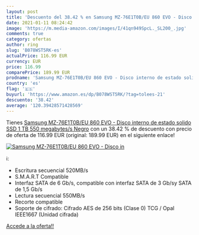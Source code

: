 ```yaml
---
layout: post
title: 'Descuento del 38.42 % en Samsung MZ-76E1T0B/EU 860 EVO - Disco in'
date: 2021-01-11 08:24:42
image: 'https://m.media-amazon.com/images/I/41qn949SpcL._SL200_.jpg'
comments: true
category: ofertas
author: ring
slug: 'B078WST5RK-es'
actualPrice: 116.99 EUR
currency: EUR
price: 116.99
comparePrice: 189.99 EUR
prodname: 'Samsung MZ-76E1T0B/EU 860 EVO - Disco interno de estado solido SSD  1 TB  550 megabytes/s  Negro'
country: 'es'
flag: '🇪🇸'
buyurl: 'https://www.amazon.es/dp/B078WST5RK/?tag=tolees-21'
descuento: '38.42'
average: '120.39428571428569'
---
```


Tienes [Samsung MZ-76E1T0B/EU 860 EVO - Disco interno de estado solido SSD  1 TB  550 megabytes/s  Negro](https://www.amazon.es/dp/B078WST5RK/?tag=tolees-21) con un 38.42 % de descuento con precio de oferta de 116.99 EUR (original: 189.99 EUR) en el siguiente enlace!

[![Samsung MZ-76E1T0B/EU 860 EVO - Disco in](https://m.media-amazon.com/images/I/41qn949SpcL._SL200_.jpg)](https://www.amazon.es/dp/B078WST5RK/?tag=tolees-21)

ℹ️:

- Escritura secuencial 520MB/s
- S.M.A.R.T Compatible
- Interfaz SATA de 6 Gb/s, compatible con interfaz SATA de 3 Gb/sy SATA de 1,5 Gb/s
- Lectura secuencial 550MB/s
- Recorte compatible
- Soporte de cifrado: Cifrado AES de 256 bits (Clase 0) TCG / Opal IEEE1667 (Unidad cifrada)

[Accede a la oferta!!](https://www.amazon.es/dp/B078WST5RK/?tag=tolees-21)
